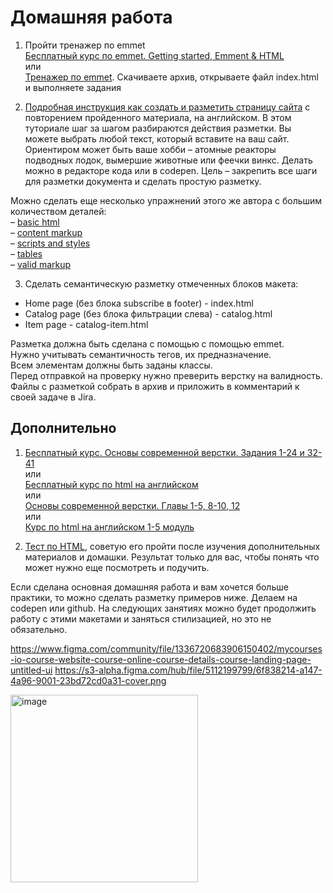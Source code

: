 # Домашняя работа

1. Пройти тренажер по emmet    
   [Бесплатный курс по emmet. Getting started, Emment & HTML](https://www.udemy.com/course/emmet-start-coding-html-and-css-fast-and-easy/)    
   или    
   [Тренажер по emmet](https://github.com/kushedow/learnEmmet). Скачиваете архив, открываете файл index.html и выполняете задания  
   
2. [Подробная инструкция как создать и разметить страницу сайта](https://russmaxdesign.github.io/maxdesign-slides/01-html/106-creating-document.html) с повторением пройденного материала, на английском. В этом туториале шаг за шагом разбираются действия разметки. Вы можете выбрать любой текст, который вставите на ваш сайт. Ориентиром может быть ваше хобби – атомные реакторы подводных лодок, вымершие животные или феечки винкс. Делать можно в редакторе кода или в codepen. Цель – закрепить все шаги для разметки документа и сделать простую разметку. 

Можно сделать еще несколько упражнений этого же автора с большим количеством деталей:     
– [basic html](https://github.com/russmaxdesign/maxdesign-slides/blob/master/01-html/lesson01.pdf)    
– [content markup](https://github.com/russmaxdesign/maxdesign-slides/blob/master/01-html/lesson02.pdf)    
– [scripts and styles](https://github.com/russmaxdesign/maxdesign-slides/blob/master/01-html/lesson03.pdf)    
– [tables](https://github.com/russmaxdesign/maxdesign-slides/blob/master/01-html/lesson04.pdf)   
– [valid markup](https://github.com/russmaxdesign/maxdesign-slides/blob/master/01-html/lesson06.pdf)   

3. Сделать семантическую разметку отмеченных блоков макета:
- Home page (без блока subscribe в footer) - index.html
- Catalog page (без блока фильтрации слева) - catalog.html
- Item page - catalog-item.html

Разметка должна быть сделана с помощью с помощью emmet.   
Нужно учитывать семантичность тегов, их предназначение.   
Всем элементам должны быть заданы классы.    
Перед отправкой на проверку нужно преверить верстку на валидность.    
Файлы с разметкой собрать в архив и приложить в комментарий к своей задаче в Jira.   

## Дополнительно

1. [Бесплатный курс. Основы современной верстки. Задания 1-24 и 32-41](https://code-basics.com/ru/languages/html)    
   или     
   [Бесплатный курс по html на английском](https://www.freecodecamp.org/learn/2022/responsive-web-design/learn-html-by-building-a-cat-photo-app/)   
   или    
   [Основы современной верстки. Главы 1-5, 8-10, 12](https://ru.hexlet.io/courses/layout-designer-basics)    
   или    
   [Курс по html на английском 1-5 модуль](https://www.scaler.com/topics/html/)   

2. [Тест по HTML](https://ru.w3docs.com/quiz-start/osnovy-html), советую его пройти после изучения дополнительных материалов и домашки. Результат только для вас, чтобы понять что может нужно еще посмотреть и подучить. 

Если сделана основная домашняя работа и вам хочется больше практики, то можно сделать разметку примеров ниже. Делаем на codepen или github.
На следующих занятиях можно будет продолжить работу с этими макетами и заняться стилизацией, но это не обязательно. 

https://www.figma.com/community/file/1336720683906150402/mycourses-io-course-website-course-online-course-details-course-landing-page-untitled-ui
https://s3-alpha.figma.com/hub/file/5112199799/6f838214-a147-4a96-9001-23bd72cd0a31-cover.png

<a href="https://www.figma.com/community/file/1336720683906150402/mycourses-io-course-website-course-online-course-details-course-landing-page-untitled-ui"><img src="https://s3-alpha.figma.com/hub/file/5112199799/6f838214-a147-4a96-9001-23bd72cd0a31-cover.png" alt="image" width="300" height="auto"></a>

